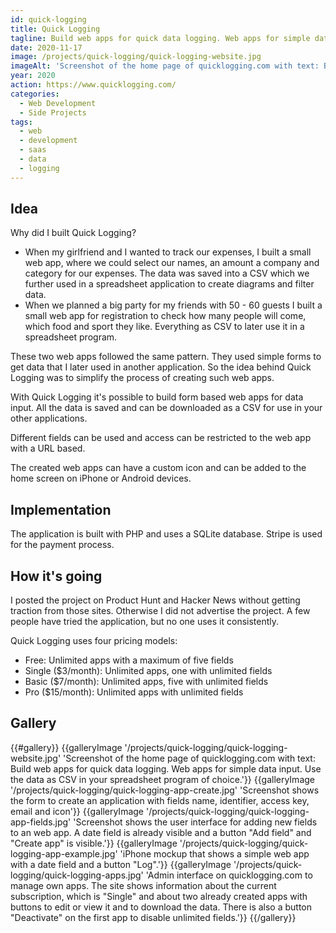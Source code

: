 ```yaml
---
id: quick-logging
title: Quick Logging
tagline: Build web apps for quick data logging. Web apps for simple data input. Use the data as CSV in your spreadsheet program of choice.
date: 2020-11-17
image: /projects/quick-logging/quick-logging-website.jpg
imageAlt: 'Screenshot of the home page of quicklogging.com with text: Build web apps for quick data logging. Web apps for simple data input. Use the data as CSV in your spreadsheet program of choice.'
year: 2020
action: https://www.quicklogging.com/
categories:
  - Web Development
  - Side Projects
tags:
  - web
  - development
  - saas
  - data
  - logging
---
```


## Idea

Why did I built Quick Logging? 

* When my girlfriend and I wanted to track our expenses, I built a small web app, where we could select our names, an amount a company and category for our expenses. The data was saved into a CSV which we further used in a spreadsheet application to create diagrams and filter data.
* When we planned a big party for my friends with 50 - 60 guests I built a small web app for registration to check how many people will come, which food and sport they like. Everything as CSV to later use it in a spreadsheet program.

These two web apps followed the same pattern. They used simple forms to get data that I later used in another application. So the idea behind Quick Logging was to simplify the process of creating such web apps.

With Quick Logging it's possible to build form based web apps for data input. All the data is saved and can be downloaded as a CSV for use in your other applications.

Different fields can be used and access can be restricted to the web app with a URL based.

The created web apps can have a custom icon and can be added to the home screen on iPhone or Android devices.

## Implementation

The application is built with PHP and uses a SQLite database. Stripe is used for the payment process.

## How it's going

I posted the project on Product Hunt and Hacker News without getting traction from those sites. Otherwise I did not advertise the project. A few people have tried the application, but no one uses it consistently.

Quick Logging uses four pricing models:

* Free: Unlimited apps with a maximum of five fields
* Single ($3/month): Unlimited apps, one with unlimited fields
* Basic ($7/month): Unlimited apps, five with unlimited fields
* Pro ($15/month): Unlimited apps with unlimited fields

## Gallery

{{#gallery}}
  {{galleryImage '/projects/quick-logging/quick-logging-website.jpg' 'Screenshot of the home page of quicklogging.com with text: Build web apps for quick data logging. Web apps for simple data input. Use the data as CSV in your spreadsheet program of choice.'}}
  {{galleryImage '/projects/quick-logging/quick-logging-app-create.jpg' 'Screenshot shows the form to create an application with fields name, identifier, access key, email and icon'}}
  {{galleryImage '/projects/quick-logging/quick-logging-app-fields.jpg' 'Screenshot shows the user interface for adding new fields to an web app. A date field is already visible and a button "Add field" and "Create app" is visible.'}}
  {{galleryImage '/projects/quick-logging/quick-logging-app-example.jpg' 'iPhone mockup that shows a simple web app with a date field and a button "Log".'}}
  {{galleryImage '/projects/quick-logging/quick-logging-apps.jpg' 'Admin interface on quicklogging.com to manage own apps. The site shows information about the current subscription, which is "Single" and about two already created apps with buttons to edit or view it and to download the data. There is also a button "Deactivate" on the first app to disable unlimited fields.'}}
{{/gallery}}
